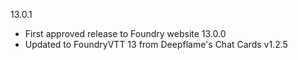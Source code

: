 13.0.1
- First approved release to Foundry website
13.0.0
- Updated to FoundryVTT 13 from Deepflame's Chat Cards v1.2.5
